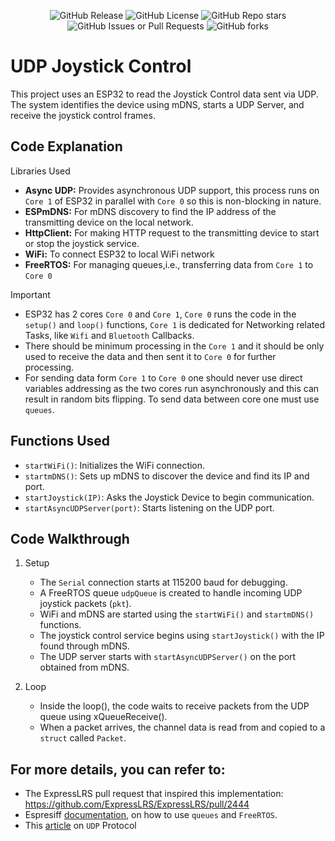 <p align="center">
  <img src="https://img.shields.io/github/v/release/Witty-Wizard/Cosmopilot" alt="GitHub Release">
  <img src="https://img.shields.io/github/license/Witty-Wizard/Cosmopilot" alt="GitHub License">
  <img src="https://img.shields.io/github/stars/Witty-Wizard/Cosmopilot?style=flat" alt="GitHub Repo stars">
  <img alt="GitHub Issues or Pull Requests" src="https://img.shields.io/github/issues/Witty-Wizard/Cosmopilot">
  <img alt="GitHub forks" src="https://img.shields.io/github/forks/Witty-Wizard/Cosmopilot?style=flat">
</p>

# UDP Joystick Control
This project uses an ESP32 to read the Joystick Control data sent via UDP. The system identifies the device using mDNS, starts a UDP Server, and receive the joystick control frames.

## Code Explanation
Libraries Used
- **Async UDP:** Provides asynchronous UDP support, this process runs on `Core 1` of ESP32 in parallel with `Core 0` so this is non-blocking in nature.
- **ESPmDNS:** For mDNS discovery to find the IP address of the transmitting device on the local network.
- **HttpClient:** For making HTTP request to the transmitting device to start or stop the joystick service.
- **WiFi:** To connect ESP32 to local WiFi network
- **FreeRTOS:** For managing queues,i.e., transferring data from `Core 1` to `Core 0`
> [!IMPORTANT]  
> - ESP32 has 2 cores `Core 0` and `Core 1`, `Core 0` runs the code in the `setup()` and `loop()` functions, `Core 1` is dedicated for Networking related Tasks, like `Wifi` and `Bluetooth` Callbacks.
> - There should be minimum processing in the `Core 1` and it should be only used to receive the data and then sent it to `Core 0` for further processing.
> - For sending data form `Core 1` to `Core 0` one should never use direct variables addressing as the two cores run asynchronously and this can result in random bits flipping. To send data between core one must use `queues`.

## Functions Used
- `startWiFi()`: Initializes the WiFi connection.
- `startmDNS()`: Sets up mDNS to discover the device and find its IP and port.
- `startJoystick(IP)`: Asks the Joystick Device to begin communication.
- `startAsyncUDPServer(port)`: Starts listening on the UDP port.

## Code Walkthrough
1. Setup
   - The `Serial` connection starts at 115200 baud for debugging.
   - A FreeRTOS queue `udpQueue` is created to handle incoming UDP joystick packets (`pkt`).
   - WiFi and mDNS are started using the `startWiFi()` and `startmDNS()` functions.
   - The joystick control service begins using `startJoystick()` with the IP found through mDNS.
   - The UDP server starts with `startAsyncUDPServer()` on the port obtained from mDNS.

2. Loop
   - Inside the loop(), the code waits to receive packets from the UDP queue using xQueueReceive().
   - When a packet arrives, the channel data is read from and copied to a `struct` called `Packet`.

## For more details, you can refer to: 
- The ExpressLRS pull request that inspired this implementation: https://github.com/ExpressLRS/ExpressLRS/pull/2444
- Espresiff [documentation](https://docs.espressif.com/projects/esp-idf/en/v4.2.3/esp32/api-reference/system/freertos.html), on how to use `queues` and `FreeRTOS`.
- This [article](https://www.cloudflare.com/en-gb/learning/ddos/glossary/user-datagram-protocol-udp/) on `UDP` Protocol
